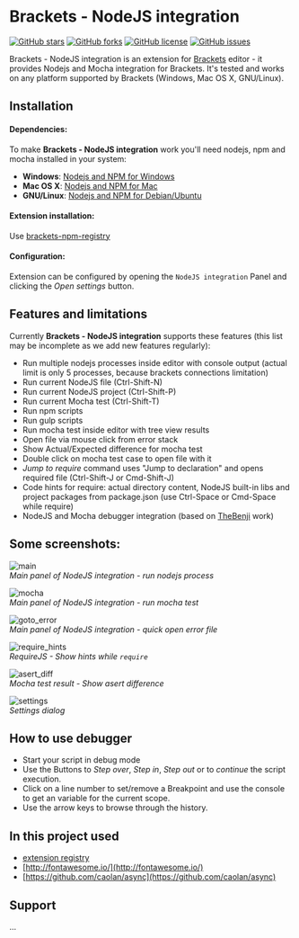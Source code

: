 # Brackets - NodeJS integration

[![GitHub stars](https://img.shields.io/github/stars/yacut/brackets-nodejs-integration.svg)](https://github.com/yacut/brackets-nodejs-integration/stargazers)
[![GitHub forks](https://img.shields.io/github/forks/yacut/brackets-nodejs-integration.svg)](https://github.com/yacut/brackets-nodejs-integration/network)
[![GitHub license](https://img.shields.io/npm/l/brackets-nodejs-integration.svg)](https://raw.githubusercontent.com/yacut/brackets-nodejs-integration/master/LICENSE)
[![GitHub issues](https://img.shields.io/github/issues/yacut/brackets-nodejs-integration.svg)](https://github.com/yacut/brackets-nodejs-integration/issues)	

Brackets - NodeJS integration is an extension for [Brackets](http://brackets.io/) editor - it provides Nodejs and Mocha integration for Brackets.
It's tested and works on any platform supported by Brackets (Windows, Mac OS X, GNU/Linux).

## Installation

#### Dependencies:
To make **Brackets - NodeJS integration** work you'll need nodejs, npm and mocha installed in your system:

- **Windows**: [Nodejs and NPM for Windows](https://nodejs.org/en/download/)
- **Mac OS X**: [Nodejs and NPM for Mac](https://nodejs.org/en/download/package-manager/#osx)
- **GNU/Linux**: [Nodejs and NPM for Debian/Ubuntu](https://nodejs.org/en/download/package-manager/#debian-and-ubuntu-based-linux-distributions)

#### Extension installation:

Use [brackets-npm-registry](https://github.com/zaggino/brackets-npm-registry)

#### Configuration:
Extension can be configured by opening the `NodeJS integration` Panel and clicking the *Open settings* button.

## Features and limitations

Currently **Brackets - NodeJS integration** supports these features (this list may be incomplete as we add new features regularly):

- Run multiple nodejs processes inside editor with console output (actual limit is only 5 processes, because brackets connections limitation)
- Run current NodeJS file (Ctrl-Shift-N)
- Run current NodeJS project (Ctrl-Shift-P)
- Run current Mocha test (Ctrl-Shift-T)
- Run npm scripts
- Run gulp scripts
- Run mocha test inside editor with tree view results
- Open file via mouse click from error stack
- Show Actual/Expected difference for mocha test
- Double click on mocha test case to open file with it
- *Jump to require* command uses "Jump to declaration" and opens required file (Ctrl-Shift-J or Cmd-Shift-J)
- Code hints for require: actual directory content, NodeJS built-in libs and project packages from package.json (use Ctrl-Space or Cmd-Space while require)
- NodeJS and Mocha debugger integration (based on [TheBenji](https://github.com/TheBenji/brackets-node-debugger) work)

## Some screenshots:

![main](https://github.com/yacut/brackets-nodejs-integration/raw/master/screenshots/main.png)  
*Main panel of NodeJS integration - run nodejs process*

![mocha](https://github.com/yacut/brackets-nodejs-integration/raw/master/screenshots/mocha.png)  
*Main panel of NodeJS integration - run mocha test*

![goto_error](https://github.com/yacut/brackets-nodejs-integration/raw/master/screenshots/goto_error.png)  
*Main panel of NodeJS integration - quick open error file*

![require_hints](https://github.com/yacut/brackets-nodejs-integration/raw/master/screenshots/require_hints.png)  
*RequireJS - Show hints while `require`*

![asert_diff](https://github.com/yacut/brackets-nodejs-integration/raw/master/screenshots/asert_diff.png)  
*Mocha test result - Show asert difference*

![settings](https://github.com/yacut/brackets-nodejs-integration/raw/master/screenshots/settings.png)  
*Settings dialog*


## How to use debugger

- Start your script in debug mode
- Use the Buttons to _Step over_, _Step in_, _Step out_ or to _continue_ the script execution.
- Click on a line number to set/remove a Breakpoint and use the console to get an variable for the current scope.
- Use the arrow keys to browse through the history.

## In this project used

- [extension registry](https://brackets-registry.aboutweb.com/)
- [http://fontawesome.io/](http://fontawesome.io/)
- [https://github.com/caolan/async](https://github.com/caolan/async)

## Support
...
